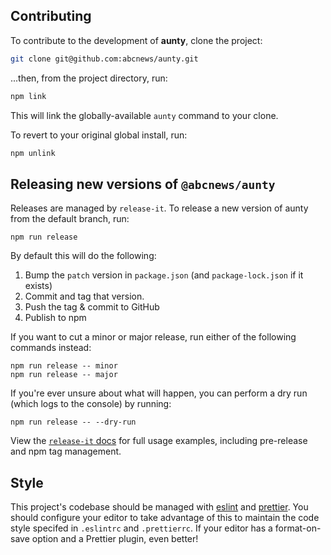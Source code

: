 ## Contributing

To contribute to the development of **aunty**, clone the project:

```bash
git clone git@github.com:abcnews/aunty.git
```

...then, from the project directory, run:

```bash
npm link
```

This will link the globally-available `aunty` command to your clone.

To revert to your original global install, run:

```bash
npm unlink
```

## Releasing new versions of `@abcnews/aunty`

Releases are managed by `release-it`. To release a new version of aunty from the default branch, run:

```
npm run release
```

By default this will do the following:

1. Bump the `patch` version in `package.json` (and `package-lock.json` if it exists)
2. Commit and tag that version.
3. Push the tag & commit to GitHub
4. Publish to npm

If you want to cut a minor or major release, run either of the following commands instead:

```
npm run release -- minor
npm run release -- major
```

If you're ever unsure about what will happen, you can perform a dry run (which logs to the console) by running:

```
npm run release -- --dry-run
```

View the [`release-it` docs](https://www.npmjs.com/package/release-it) for full usage examples, including pre-release and npm tag management.

## Style

This project's codebase should be managed with [eslint](https://github.com/eslint/eslint) and [prettier](https://github.com/prettier/prettier). You should configure your editor to take advantage of this to maintain the code style specifed in `.eslintrc` and `.prettierrc`. If your editor has a format-on-save option and a Prettier plugin, even better!
